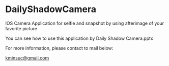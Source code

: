 # DailyShadowCamera
IOS Camera Application for selfie and snapshot by using afterimage of your favorite picture

You can see how to use this application by Daily Shadow Camera.pptx

For more information, please contact to mail below:

kminsuc@gmail.com
